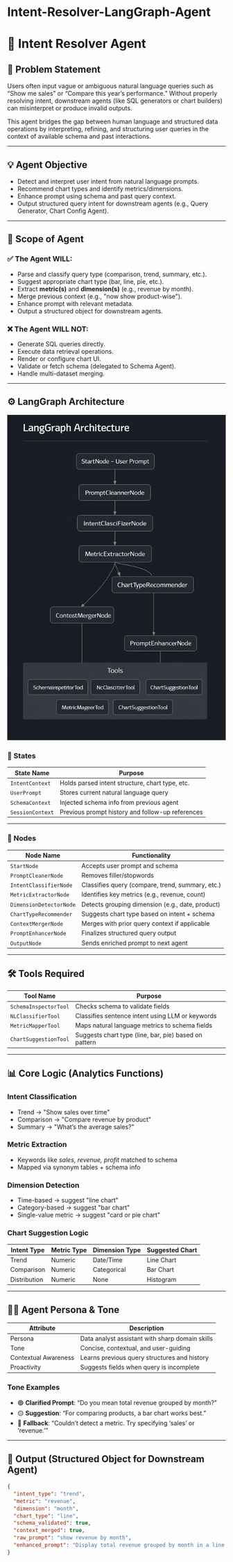 # Intent-Resolver-LangGraph-Agent

# 🧠 Intent Resolver Agent

## 🌟 Problem Statement

Users often input vague or ambiguous natural language queries such as “Show me sales” or “Compare this year’s performance.” Without properly resolving intent, downstream agents (like SQL generators or chart builders) can misinterpret or produce invalid outputs.

This agent bridges the gap between human language and structured data operations by interpreting, refining, and structuring user queries in the context of available schema and past interactions.

---

## 💡 Agent Objective

- Detect and interpret user intent from natural language prompts.
- Recommend chart types and identify metrics/dimensions.
- Enhance prompt using schema and past query context.
- Output structured query intent for downstream agents (e.g., Query Generator, Chart Config Agent).

---

## 📂 Scope of Agent

### ✅ The Agent WILL:
- Parse and classify query type (comparison, trend, summary, etc.).
- Suggest appropriate chart type (bar, line, pie, etc.).
- Extract **metric(s)** and **dimension(s)** (e.g., revenue by month).
- Merge previous context (e.g., "now show product-wise").
- Enhance prompt with relevant metadata.
- Output a structured object for downstream agents.

### ❌ The Agent WILL NOT:
- Generate SQL queries directly.
- Execute data retrieval operations.
- Render or configure chart UI.
- Validate or fetch schema (delegated to Schema Agent).
- Handle multi-dataset merging.

---

## ⚙️ LangGraph Architecture
![LangGraph Architecture](LangGraph_Architecture.png)



### 🔄 States

| State Name            | Purpose                                            |
|-----------------------|----------------------------------------------------|
| `IntentContext`       | Holds parsed intent structure, chart type, etc.    |
| `UserPrompt`          | Stores current natural language query              |
| `SchemaContext`       | Injected schema info from previous agent           |
| `SessionContext`      | Previous prompt history and follow-up references   |

---

### 🧩 Nodes

| Node Name              | Functionality                                        |
|------------------------|-----------------------------------------------------|
| `StartNode`            | Accepts user prompt and schema                      |
| `PromptCleanerNode`    | Removes filler/stopwords                            |
| `IntentClassifierNode` | Classifies query (compare, trend, summary, etc.)    |
| `MetricExtractorNode`  | Identifies key metrics (e.g., revenue, count)       |
| `DimensionDetectorNode`| Detects grouping dimension (e.g., date, product)    |
| `ChartTypeRecommender` | Suggests chart type based on intent + schema        |
| `ContextMergerNode`    | Merges with prior query context if applicable       |
| `PromptEnhancerNode`   | Finalizes structured query output                   |
| `OutputNode`           | Sends enriched prompt to next agent                 |

---

## 🛠️ Tools Required

| Tool Name                | Purpose                                               |
|--------------------------|-------------------------------------------------------|
| `SchemaInspectorTool`    | Checks schema to validate fields                     |
| `NLClassifierTool`       | Classifies sentence intent using LLM or keywords     |
| `MetricMapperTool`       | Maps natural language metrics to schema fields       |
| `ChartSuggestionTool`    | Suggests chart type (line, bar, pie) based on pattern|

---

## 📊 Core Logic (Analytics Functions)

### Intent Classification
- Trend → "Show sales over time"
- Comparison → "Compare revenue by product"
- Summary → "What’s the average sales?"

### Metric Extraction
- Keywords like *sales, revenue, profit* matched to schema
- Mapped via synonym tables + schema info

### Dimension Detection
- Time-based → suggest "line chart"
- Category-based → suggest "bar chart"
- Single-value metric → suggest "card or pie chart"

### Chart Suggestion Logic
| Intent Type  | Metric Type | Dimension Type | Suggested Chart |
|--------------|-------------|----------------|------------------|
| Trend        | Numeric     | Date/Time      | Line Chart       |
| Comparison   | Numeric     | Categorical    | Bar Chart        |
| Distribution | Numeric     | None           | Histogram        |

---

## 🧑‍💼 Agent Persona & Tone

| Attribute            | Description                                       |
|----------------------|---------------------------------------------------|
| Persona              | Data analyst assistant with sharp domain skills   |
| Tone                 | Concise, contextual, and user-guiding             |
| Contextual Awareness | Learns previous query structures and history      |
| Proactivity          | Suggests fields when query is incomplete          |

### Tone Examples

- 🟢 **Clarified Prompt**: “Do you mean total revenue grouped by month?”
- 🟡 **Suggestion**: “For comparing products, a bar chart works best.”
- 🔴 **Fallback**: “Couldn’t detect a metric. Try specifying ‘sales’ or ‘revenue.’”

---

## 📏 Output (Structured Object for Downstream Agent)

```json
{
  "intent_type": "trend",
  "metric": "revenue",
  "dimension": "month",
  "chart_type": "line",
  "schema_validated": true,
  "context_merged": true,
  "raw_prompt": "show revenue by month",
  "enhanced_prompt": "Display total revenue grouped by month in a line chart"
}
